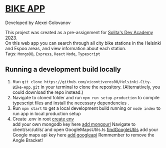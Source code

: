 # [BIKE APP](https://dev-academy-assignment.onrender.com/)

Developed by Alexei Golovanov

This project was created as a pre-assignment for [Solita's Dev Academy 2023](https://github.com/solita/dev-academy-2023-exercise).<br>
On this web app you can search through all city bike stations in the Helsinki and Espoo areas, and view information about each station.<br>
Tags: `MongoDB`, `Express`, `React` `Node`, `Typescript`

## Running a development build locally

1. Run `git clone https://github.com/vicontiveros00/Helsinki-City-Bike-App.git` in your terminal to clone the repository. (Alternatively, you could download the repo instead.)
2. Navigate to cloned folder and run `npm run setup-production` to compile typescript files and install the necessary dependencies .
3. Run `npm start` to get a local development build running or `node index` to run app in local production setup
4. Create .env in root [create env](/media/env.png)<br>
add your own mongodb key here [add mongourl](/media/mongoUrl.png)
Navigate to client/src/utils/ and open GoogleMapsUtils.ts [findGoogleUtils](/media/pathToGoogle.png)
add your Google maps api key here [add googleapi](/media/googleApiKey.png)
Remmember to remove the Angle Bracket!
